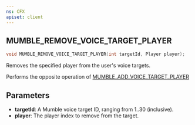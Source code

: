 ```yaml
---
ns: CFX
apiset: client
---
```

## MUMBLE_REMOVE_VOICE_TARGET_PLAYER

```c
void MUMBLE_REMOVE_VOICE_TARGET_PLAYER(int targetId, Player player);
```

Removes the specified player from the user's voice targets.

Performs the opposite operation of [MUMBLE_ADD_VOICE_TARGET_PLAYER](#_0x32C5355A)

## Parameters
* **targetId**: A Mumble voice target ID, ranging from 1..30 (inclusive).
* **player**: The player index to remove from the target.
